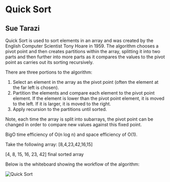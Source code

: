 # Quick Sort
## Sue Tarazi

Quick Sort is used to sort elements in an array and was created by the English Computer Scientist Tony Hoare in 1959. The algorithm chooses a pivot point and then creates partitions within the array, splitting it into two parts and then further into more parts as it compares the values to the pivot point as carries out its sorting recursively. 

There are three portions to the algorithm:

1. Select an element in the array as the pivot point (often the element at the far left is chosen).
1. Partition the elements and compare each element to the pivot point element. If the element is lower than the pivot point element, it is moved to the left. If it is larger, it is moved to the right. 
1. Apply recursion to the partitions until sorted. 

Note, each time the array is split into subarrays, the pivot point can be changed in order to compare new values against this fixed point. 

BigO time efficiency of O(n log n) and space efficiency of O(1). 

Take the following array: [8,4,23,42,16,15]

[4, 8, 15, 16, 23, 42] final sorted array

Below is the whiteboard showing the workflow of the algorithm:

![Quick Sort](https://i.imgur.com/RsqEAMx.jpg)
